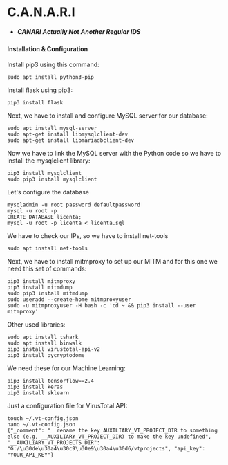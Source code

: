 # C.A.N.A.R.I

- ##### CANARI Actually Not Another Regular IDS

#### Installation & Configuration

Install pip3 using this command:

```
sudo apt install python3-pip
```

Install flask using pip3:

```
pip3 install flask
```

Next, we have to install and configure MySQL server for our database:

```
sudo apt install mysql-server
sudo apt-get install libmysqlclient-dev
sudo apt-get install libmariadbclient-dev
```

Now we have to link the MySQL server with the Python code so we have to install the mysqlclient library:

```
pip3 install mysqlclient
sudo pip3 install mysqlclient 
```

Let's configure the database

```
mysqladmin -u root password defaultpassword
mysql -u root -p
CREATE DATABASE licenta;
mysql -u root -p licenta < licenta.sql
```

We have to check our IPs, so we have to install net-tools

```
sudo apt install net-tools
```

Next, we have to install mitmproxy to set up our MITM and for this one we need this set of commands:

```
pip3 install mitmproxy
pip3 install mitmdump
sudo pip3 install mitmdump
sudo useradd --create-home mitmproxyuser
sudo -u mitmproxyuser -H bash -c 'cd ~ && pip3 install --user mitmproxy'
```

Other used libraries:

```
sudo apt install tshark
sudo apt install binwalk
pip3 install virustotal-api-v2
pip3 install pycryptodome
```

We need these for our Machine Learning:

```
pip3 install tensorflow==2.4
pip3 install keras
pip3 install sklearn
```

Just a configuration file for VirusTotal API:

```
touch ~/.vt-config.json
nano ~/.vt-config.json
{"_comment": "  rename the key AUXILIARY_VT_PROJECT_DIR to something else (e.g, __AUXILIARY_VT_PROJECT_DIR) to make the key undefined", "__AUXILIARY_VT_PROJECTS_DIR": "G:/\u30de\u30a4\u30c9\u30e9\u30a4\u30d6/vtprojects", "api_key": "YOUR_API_KEY"}
```

